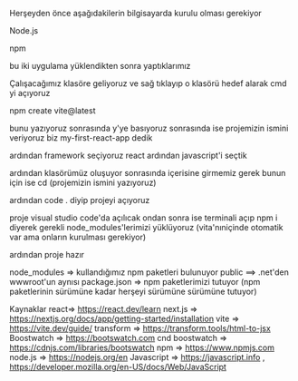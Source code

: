 Herşeyden önce aşağıdakilerin bilgisayarda kurulu olması gerekiyor

Node.js

npm

bu iki uygulama yüklendikten sonra yaptıklarımız

Çalışacağımız klasöre geliyoruz ve sağ tıklayıp o klasörü hedef alarak cmd yi açıyoruz

npm create vite@latest

bunu yazıyoruz sonrasında y'ye basıyoruz sonrasında ise projemizin ismini veriyoruz biz my-first-react-app dedik

ardından framework seçiyoruz react ardından javascript'i seçtik

ardından klasörümüz oluşuyor sonrasında içerisine girmemiz gerek bunun için ise cd (projemizin ismini yazıyoruz)

ardından code . diyip projeyi açıyoruz

proje visual studio code'da açılıcak ondan sonra ise terminali açıp npm i diyerek gerekli node_modules'lerimizi yüklüyoruz (vita'nıniçinde otomatik var ama onların kurulması gerekiyor)

ardından proje hazır

node_modules => kullandığımız npm paketleri bulunuyor
public ==> .net'den wwwroot'un aynısı
package.json => npm paketlerimizi tutuyor (npm paketlerinin sürümüne kadar herşeyi sürümüne sürümüne tutuyor)

Kaynaklar
react=> https://react.dev/learn
next.js => https://nextjs.org/docs/app/getting-started/installation
vite => https://vite.dev/guide/
transform => https://transform.tools/html-to-jsx
Boostwatch => https://bootswatch.com
cnd boostwatch => https://cdnjs.com/libraries/bootswatch
npm => https://www.npmjs.com
node.js => https://nodejs.org/en
Javascript => https://javascript.info , https://developer.mozilla.org/en-US/docs/Web/JavaScript
